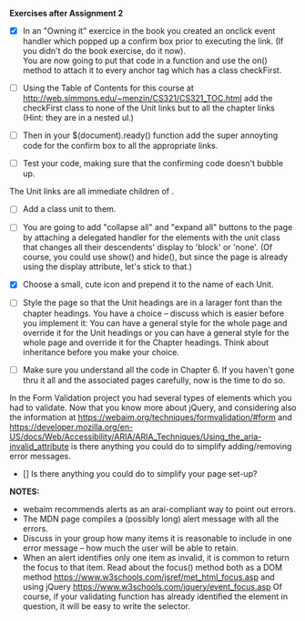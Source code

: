 **Exercises after Assignment 2**

- [X] In an "Owning it" exercice in the book you created an onclick event handler which popped up a confirm box prior to executing the link.   (If you didn't do the book exercise, do it now).  
You are now going to put  that code in a function and use the on() method to attach it to every anchor tag which has a class checkFirst.
- [ ] Using the Table of Contents for this course at http://web.simmons.edu/~menzin/CS321/CS321_TOC.html add the checkFirst class to none of the Unit links but to all the chapter links (Hint: they are in a nested ul.)
- [ ] Then in your $(document).ready() function add the super annoyting code for the confirm box to all the appropriate links.
- [ ] Test your code, making sure that the confirming code doesn't bubble up.


The Unit links are all immediate children of <body>.  
- [ ] Add a class unit to them.
- [ ] You are going to add "collapse all" and "expand all" buttons to the page by 
attaching a delegated handler for the elements with the unit class that changes all their descendents' display to 'block' or 'none'.  (Of course, you could use show() and hide(), but since the page is already using the display attribute, let's stick to that.)


- [X] Choose a small, cute icon and prepend it to the name of each Unit.
- [ ] Style the page so that the Unit headings are in a larager font than the chapter headings.  You have a choice – discuss which is easier before you implement it: You can have a general style for the whole page and override it for the Unit headings or you can have a general style for the whole page and override it for the Chapter headings.  Think about inheritance before you make your choice.


- [ ] Make sure you understand all the code in Chapter 6.   If you haven't gone thru it all and the associated pages carefully, now is the time to do so.


In the Form Validation project you had several types of elements which you had to validate.
Now that you know more about jQuery, and considering also the information at https://webaim.org/techniques/formvalidation/#form  and https://developer.mozilla.org/en-US/docs/Web/Accessibility/ARIA/ARIA_Techniques/Using_the_aria-invalid_attribute is there anything you could do to simplify adding/removing error messages.   
- [] Is there anything you could do to simplify your page set-up?

**NOTES:**
- webaim recommends alerts as an arai-compliant way to point out errors.
- The MDN page compiles a (possibly long) alert message with all the errors.
- Discuss in your group how many items it is reasonable to include in one error message – how much the user will be able to retain.
- When an alert identifies only one item as invalid, it is common to return the focus to that item. Read about the focus() method both as a DOM method https://www.w3schools.com/jsref/met_html_focus.asp and using jQuery https://www.w3schools.com/jquery/event_focus.asp Of course, if your validating function has already identified the element in question, it will be easy to write the selector.

